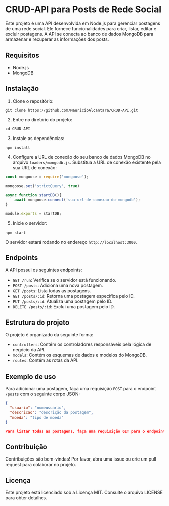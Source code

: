 # CRUD-API para Posts de Rede Social

Este projeto é uma API desenvolvida em Node.js para gerenciar postagens de uma rede social. Ele fornece funcionalidades para criar, listar, editar e excluir postagens. A API se conecta ao banco de dados MongoDB para armazenar e recuperar as informações dos posts.

## Requisitos

- Node.js
- MongoDB

## Instalação

1. Clone o repositório:

```
git clone https://github.com/MauricioAlcantara/CRUD-API.git
```

2. Entre no diretório do projeto:

```
cd CRUD-API
```

3. Instale as dependências:

```
npm install
```

4. Configure a URL de conexão do seu banco de dados MongoDB no arquivo `loaders/mongodb.js`. Substitua a URL de conexão existente pela sua URL de conexão:

```javascript
const mongoose = require('mongoose');

mongoose.set('strictQuery', true)

async function startDB(){
    await mongoose.connect('sua-url-de-conexao-do-mongodb');
}

module.exports = startDB;
```

5. Inicie o servidor:

```
npm start
```

O servidor estará rodando no endereço `http://localhost:3000`.

## Endpoints

A API possui os seguintes endpoints:

- `GET /run`: Verifica se o servidor está funcionando.
- `POST /posts`: Adiciona uma nova postagem.
- `GET /posts`: Lista todas as postagens.
- `GET /posts/:id`: Retorna uma postagem específica pelo ID.
- `PUT /posts/:id`: Atualiza uma postagem pelo ID.
- `DELETE /posts/:id`: Exclui uma postagem pelo ID.

## Estrutura do projeto

O projeto é organizado da seguinte forma:

- `controllers`: Contém os controladores responsáveis pela lógica de negócio da API.
- `models`: Contém os esquemas de dados e modelos do MongoDB.
- `routes`: Contém as rotas da API.

## Exemplo de uso

Para adicionar uma postagem, faça uma requisição `POST` para o endpoint `/posts` com o seguinte corpo JSON:

```json
{
  "usuario": "nomeusuario",
  "descricao": "descrição da postagem",
  "moeda": "tipo de moeda"
}

Para listar todas as postagens, faça uma requisição GET para o endpoint /posts.
```

## Contribuição

Contribuições são bem-vindas! Por favor, abra uma issue ou crie um pull request para colaborar no projeto.

## Licença

Este projeto está licenciado sob a Licença MIT. Consulte o arquivo LICENSE para obter detalhes.

